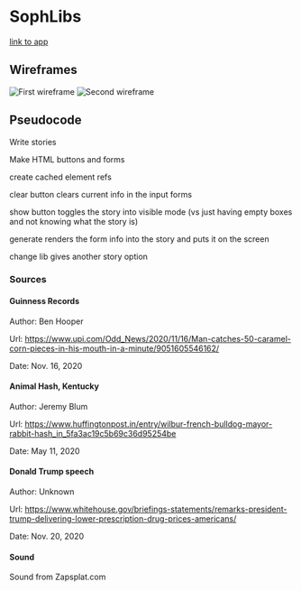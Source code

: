 # SophLibs

[link to app](https://happy-goldfish.surge.sh)

## Wireframes

![First wireframe](https://imgur.com/YYxd04y.png)
![Second wireframe](https://imgur.com/OnNQ4RL.png)


## Pseudocode

Write stories

Make HTML buttons and forms

create cached element refs

clear button clears current info in the input forms

show button toggles the story into visible mode (vs just having empty boxes and not knowing what the story is)

generate renders the form info into the story and puts it on the screen 

change lib gives another story option


### Sources

#### Guinness Records
Author: Ben Hooper

Url: https://www.upi.com/Odd_News/2020/11/16/Man-catches-50-caramel-corn-pieces-in-his-mouth-in-a-minute/9051605546162/

Date: Nov. 16, 2020

#### Animal Hash, Kentucky
Author: Jeremy Blum

Url: https://www.huffingtonpost.in/entry/wilbur-french-bulldog-mayor-rabbit-hash_in_5fa3ac19c5b69c36d95254be

Date: May 11, 2020

#### Donald Trump speech
Author: Unknown

Url: https://www.whitehouse.gov/briefings-statements/remarks-president-trump-delivering-lower-prescription-drug-prices-americans/

Date: Nov. 20, 2020

#### Sound
Sound from Zapsplat.com
